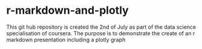 # r-markdown-and-plotly

This git hub repository is created the 2nd of July as part of the data science specialisation of coursera. 
The purpose is to demonstrate the create of an r markdown presentation including a plotly graph
